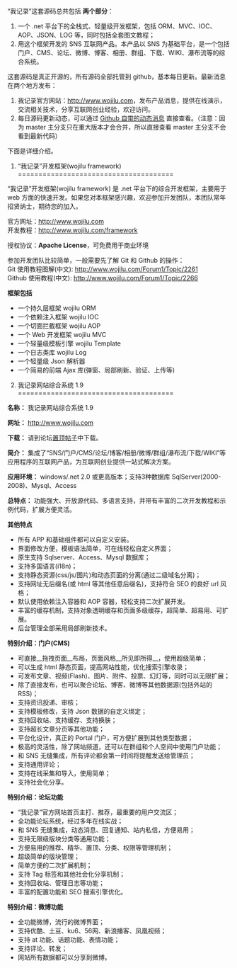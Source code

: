 “我记录”这套源码总共包括 __两个部分__：  

1. 一个 .net 平台下的全栈式、轻量级开发框架，包括 ORM、MVC、IOC、AOP、JSON、LOG 等，同时包括全套图文教程；  
2. 用这个框架开发的 SNS 互联网产品。本产品以 SNS 为基础平台，是一个包括门户、CMS、论坛、微博、博客、相册、群组、下载、WIKI、瀑布流等的综合系统。

这套源码是真正开源的，所有源码全部托管到 github，基本每日更新。最新消息在两个地方发布：

1. 我记录官方网站：<http://www.wojilu.com>，发布产品消息，提供在线演示，交流相关技术，分享互联网创业经验，欢迎访问。  
2. 每日源码更新动态，可以通过 [Github 自带的动态消息](https://github.com/organizations/wojilu) 直接查看。（注意：因为 master 主分支只在重大版本才会合并，所以直接查看 master 主分支不会看到最新代码）

下面是详细介绍。


1. “我记录”开发框架(wojilu framework)
======================================

“我记录”开发框架(wojilu framework) 是 .net 平台下的综合开发框架，主要用于 web 方面的快速开发。如果您对本框架感兴趣，欢迎参加开发团队，本团队常年招贤纳士，期待您的加入。

官方网址：<http://www.wojilu.com>  
开发教程：<http://www.wojilu.com/framework>

授权协议：**Apache License**，可免费用于商业环境  

参加开发团队比较简单，一般需要先了解 Git 和 Github 的操作：  
Git 使用教程图解(中文): <http://www.wojilu.com/Forum1/Topic/2261>  
Github 使用教程(中文): <http://www.wojilu.com/Forum1/Topic/2266>


__框架包括__

* 一个持久层框架 wojilu ORM
* 一个依赖注入框架 wojilu IOC
* 一个切面拦截框架 wojilu AOP
* 一个 Web 开发框架 wojilu MVC
* 一个轻量级模板引擎 wojilu Template
* 一个日志类库 wojilu Log
* 一个轻量级 Json 解析器
* 一个简易的前端 Ajax 库(弹窗、局部刷新、验证、上传等)


2. 我记录网站综合系统 1.9
======================================

__名称：__ 我记录网站综合系统 1.9

__网址：__ <http://www.wojilu.com>

__下载：__ 请到论坛[置顶帖子](http://www.wojilu.com/Forum1/Board/2)中下载。

__简介：__ 集成了“SNS/门户/CMS/论坛/博客/相册/微博/群组/瀑布流/下载/WIKI”等应用程序的互联网产品，为互联网创业提供一站式解决方案。

__应用环境：__ windows/.net 2.0 或更高版本；支持3种数据库 SqlServer(2000-2008)、Mysql、Access

__总特点：__ 功能强大、开放源代码、多语言支持，并带有丰富的二次开发教程和示例代码，扩展方便灵活。

__其他特点__

* 所有 APP 和基础组件都可以自定义安装。
* 界面修改方便，模板语法简单，可在线轻松自定义界面；
* 原生支持 Sqlserver、Access、Mysql 数据库；
* 支持多国语言(i18n)；
* 支持静态资源(css/js/图片)和动态页面的分离(通过二级域名分离)；
* 支持网址无后缀名(或 html 等其他任意后缀名)，支持符合 SEO 的良好 url 风格；
* 默认使用依赖注入容器和 AOP 容器，轻松支持二次扩展开发。
* 丰富的缓存机制，支持对象透明缓存和页面多级缓存，超简单、超易用、可扩展。
* 后台管理全部采用局部刷新技术。


__特别介绍：门户(CMS)__

* 可直接__拖拽页面__布局，页面风格__所见即所得__，使用超级简单；
* 可以生成 html 静态页面，提高网站性能，优化搜索引擎收录；
* 可发布文章、视频(Flash)、图片、附件、投票、幻灯等，同时可以无限扩展；
* 除了直接发布，也可以聚合论坛、博客、微博等其他数据源(包括外站的RSS)；
* 支持资讯投递、审核；
* 支持模板修改，支持 Json 数据的自定义绑定；
* 支持回收站、支持缓存、支持换肤；
* 支持超长文章分页等其他功能；
* 平台化设计，真正的 Portal 门户，可方便扩展到其他类型数据；
* 极高的灵活性，除了网站频道，还可以在群组和个人空间中使用门户功能；
* 和 SNS 无缝集成，所有评论都会第一时间将提醒发送给管理员；
* 支持通用评论；
* 支持在线采集和导入，使用简单；
* 支持社会化分享。

__特别介绍：论坛功能__

* “我记录”官方网站首页主打、推荐，最重要的用户交流区；
* 全功能论坛系统，经过多年在线实战；
* 和 SNS 无缝集成，动态消息、回复通知、站内私信，方便易用；
* 支持无限级版块分类等通用功能；
* 方便易用的推荐、精华、置顶、分类、权限等管理机制；
* 超级简单的版块管理；
* 简单方便的二次扩展机制；
* 支持 Tag 标签和其他社会化分享机制；
* 支持回收站、管理日志等功能；
* 丰富的配置功能和 SEO 搜索引擎优化。


__特别介绍：微博功能__

* 全功能微博，流行的微博界面；
* 支持优酷、土豆、ku6、56网、新浪播客、凤凰视频；
* 支持 at 功能、话题功能、表情功能；
* 支持评论、转发；
* 网站所有数据都可以分享到微博。


